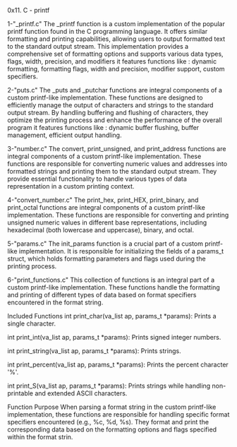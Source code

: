 0x11. C - printf

1-"_printf.c"
The _printf function is a custom implementation of the popular printf function found in the C programming language. It offers similar formatting and printing capabilities, allowing users to output formatted text to the standard output stream. This implementation provides a comprehensive set of formatting options and supports various data types, flags, width, precision, and modifiers it features functions like : dynamic formatting, formatting flags, width and precision, modifier support, custom specifiers.

2-"puts.c"
The _puts and _putchar functions are integral components of a custom printf-like implementation. These functions are designed to efficiently manage the output of characters and strings to the standard output stream. By handling buffering and flushing of characters, they optimize the printing process and enhance the performance of the overall program it features functions like : dynamic buffer flushing, buffer management, efficient output handling.

3-"number.c"
The convert, print_unsigned, and print_address functions are integral components of a custom printf-like implementation. These functions are responsible for converting numeric values and addresses into formatted strings and printing them to the standard output stream. They provide essential functionality to handle various types of data representation in a custom printing context.

4-"convert_number.c"
The print_hex, print_HEX, print_binary, and print_octal functions are integral components of a custom printf-like implementation. These functions are responsible for converting and printing unsigned numeric values in different base representations, including hexadecimal (both lowercase and uppercase), binary, and octal.

5-"params.c"
The init_params function is a crucial part of a custom printf-like implementation. It is responsible for initializing the fields of a params_t struct, which holds formatting parameters and flags used during the printing process.

6-"print_functions.c"
This collection of functions is an integral part of a custom printf-like implementation. These functions handle the formatting and printing of different types of data based on format specifiers encountered in the format string.

Included Functions
int print_char(va_list ap, params_t *params): Prints a single character.

int print_int(va_list ap, params_t *params): Prints signed integer numbers.

int print_string(va_list ap, params_t *params): Prints strings.

int print_percent(va_list ap, params_t *params): Prints the percent character '%'.

int print_S(va_list ap, params_t *params): Prints strings while handling non-printable and extended ASCII characters.

Function Purpose
When parsing a format string in the custom printf-like implementation, these functions are responsible for handling specific format specifiers encountered (e.g., %c, %d, %s). They format and print the corresponding data based on the formatting options and flags specified within the format strin.
